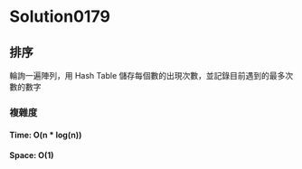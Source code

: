# Solution0179

## 排序

輪詢一遍陣列，用 Hash Table 儲存每個數的出現次數，並記錄目前遇到的最多次數的數字

### 複雜度

#### Time: O(n * log(n))

#### Space: O(1)
